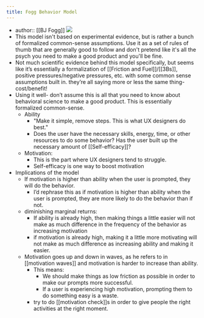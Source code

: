 ```yaml
---
title: Fogg Behavior Model
---
```

- author:: [[BJ Fogg]]
![](https://firebasestorage.googleapis.com/v0/b/firescript-577a2.appspot.com/o/imgs%2Fapp%2FRob-Haisfield-Thinking-in-Public%2FuCftDPW4O-.jpeg?alt=media&token=22676b8c-00e1-45ab-ba95-ba9eb1779991)
- This model isn't based on experimental evidence, but is rather a bunch of formalized common-sense assumptions. Use it as a set of rules of thumb that are generally good to follow and don't pretend like it's all the psych you need to make a good product and you'll be fine.
- Not much scientific evidence behind this model specifically, but seems like it’s essentially a formalization of [[Friction and Fuel]]/[[3Bs]], positive pressures/negative pressures, etc. with some common sense assumptions built in. they’re all saying more or less the same thing- cost/benefit!
- Using it well- don’t assume this is all that you need to know about behavioral science to make a good product. This is essentially formalized common-sense.
    - Ability
        - "Make it simple, remove steps.  This is what UX designers do best."
        - Does the user have the necessary skills, energy, time, or other resources to do some behavior? Has the user built up the necessary amount of [[Self-efficacy]]?
    - Motivation:
        - This is the part where UX designers tend to struggle.
        - Self-efficacy is one way to boost motivation
- Implications of the model
    - If motivation is higher than ability when the user is prompted, they will do the behavior.
        - I’d rephrase this as if motivation is higher than ability when the user is prompted, they are more likely to do the behavior than if not.
    - diminishing marginal returns: 
        - If ability is already high, then making things a little easier will not make as much difference in the frequency of the behavior as increasing motivation
        - if motivation is already high, making it a little more motivating will not make as much difference as increasing ability and making it easier.
    - Motivation goes up and down in waves, as he refers to in [[motivation waves]] and motivation is harder to increase than ability.
        - This means:
            - We should make things as low friction as possible in order to make our prompts more successful.
            - If a user is experiencing high motivation, prompting them to do something easy is a waste.
        - try to do [[motivation check]]s in order to give people the right activities at the right moment.
